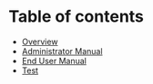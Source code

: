 # Table of contents

* [Overview](../README.md)
* [Administrator Manual](CEDARS_admin_manual.md)
* [End User Manual](CEDARS_end_user_manual.md)
* [Test](../Man/add_end_user.Rd)
